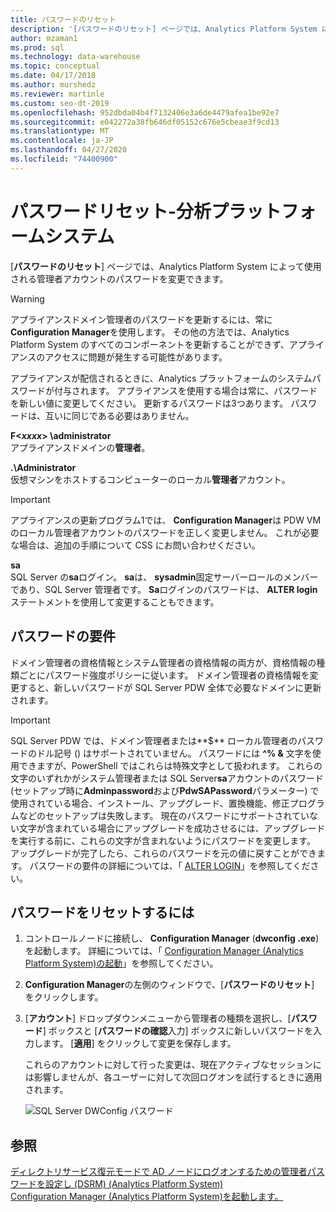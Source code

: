 ```yaml
---
title: パスワードのリセット
description: '[パスワードのリセット] ページでは、Analytics Platform System によって使用される管理者アカウントのパスワードを変更できます。'
author: mzaman1
ms.prod: sql
ms.technology: data-warehouse
ms.topic: conceptual
ms.date: 04/17/2018
ms.author: murshedz
ms.reviewer: martinle
ms.custom: seo-dt-2019
ms.openlocfilehash: 952dbda04b4f7132406e3a6de4479afea1be92e7
ms.sourcegitcommit: e042272a38fb646df05152c676e5cbeae3f9cd13
ms.translationtype: MT
ms.contentlocale: ja-JP
ms.lasthandoff: 04/27/2020
ms.locfileid: "74400900"
---
```

# <a name="password-reset---analytics-platform-system"></a>パスワードリセット-分析プラットフォームシステム
[**パスワードのリセット**] ページでは、Analytics Platform System によって使用される管理者アカウントのパスワードを変更できます。  
  
> [!WARNING]  
> アプライアンスドメイン管理者のパスワードを更新するには、常に**Configuration Manager**を使用します。 その他の方法では、Analytics Platform System のすべてのコンポーネントを更新することができず、アプライアンスのアクセスに問題が発生する可能性があります。  
  
アプライアンスが配信されるときに、Analytics プラットフォームのシステムパスワードが付与されます。 アプライアンスを使用する場合は常に、パスワードを新しい値に変更してください。 更新するパスワードは3つあります。 パスワードは、互いに同じである必要はありません。  
  
**F<*xxxx*> \administrator**  
アプライアンスドメインの**管理者**。  
  
**.\Administrator**  
仮想マシンをホストするコンピューターのローカル**管理者**アカウント。  
  
> [!IMPORTANT]  
> アプライアンスの更新プログラム1では、 **Configuration Manager**は PDW VM のローカル管理者アカウントのパスワードを正しく変更しません。 これが必要な場合は、追加の手順について CSS にお問い合わせください。  
  
**sa**  
SQL Server の**sa**ログイン。 **sa**は、 **sysadmin**固定サーバーロールのメンバーであり、SQL Server 管理者です。 **Sa**ログインのパスワードは、 **ALTER login**ステートメントを使用して変更することもできます。  
  
## <a name="password-requirements"></a>パスワードの要件  
ドメイン管理者の資格情報とシステム管理者の資格情報の両方が、資格情報の種類ごとにパスワード強度ポリシーに従います。 ドメイン管理者の資格情報を変更すると、新しいパスワードが SQL Server PDW 全体で必要なドメインに更新されます。  
  
> [!IMPORTANT]  
> SQL Server PDW では、ドメイン管理者または**$** ローカル管理者のパスワードのドル記号 () はサポートされていません。 パスワードには **^% &** 文字を使用できますが、PowerShell ではこれらは特殊文字として扱われます。 これらの文字のいずれかがシステム管理者または SQL Server**sa**アカウントのパスワード (セットアップ時に**Adminpassword**および**PdwSAPassword**パラメーター) で使用されている場合、インストール、アップグレード、置換機能、修正プログラムなどのセットアップは失敗します。 現在のパスワードにサポートされていない文字が含まれている場合にアップグレードを成功させるには、アップグレードを実行する前に、これらの文字が含まれないようにパスワードを変更します。 アップグレードが完了したら、これらのパスワードを元の値に戻すことができます。 パスワードの要件の詳細については、「 [ALTER LOGIN](../t-sql/statements/alter-login-transact-sql.md)」を参照してください。  
  
## <a name="to-reset-a-password"></a>パスワードをリセットするには  
  
1.  コントロールノードに接続し、 **Configuration Manager** (**dwconfig .exe**) を起動します。 詳細については、「 [Configuration Manager &#40;Analytics Platform System&#41;の起動](launch-the-configuration-manager.md)」を参照してください。  
  
2.  **Configuration Manager**の左側のウィンドウで、[**パスワードのリセット**] をクリックします。  
  
3.  [**アカウント**] ドロップダウンメニューから管理者の種類を選択し、[**パスワード**] ボックスと [**パスワードの確認**入力] ボックスに新しいパスワードを入力します。 [**適用**] をクリックして変更を保存します。  
  
    これらのアカウントに対して行った変更は、現在アクティブなセッションには影響しませんが、各ユーザーに対して次回ログオンを試行するときに適用されます。  
  
    ![SQL Server DWConfig パスワード](./media/password-reset/SQL_Server_PDW_DWConfig_TopPW.png "SQL_Server_PDW_DWConfig_TopPW")  
  
## <a name="see-also"></a>参照  
[ディレクトリサービス復元モードで AD ノードにログオンするための管理者パスワードを設定し &#40;DSRM&#41; &#40;Analytics Platform System&#41;](set-admin-password-for-logging-on-to-ad-nodes-in-directory-services-restore-mode.md)  
[Configuration Manager &#40;Analytics Platform System&#41;を起動します。](launch-the-configuration-manager.md)  
  
